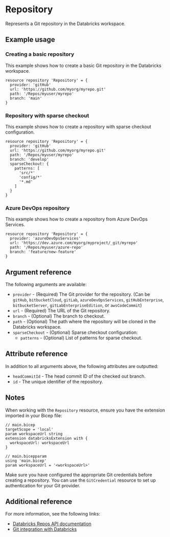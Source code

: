 ﻿---
category: "Workspace"
---

# Repository

Represents a Git repository in the Databricks workspace.

## Example usage

### Creating a basic repository

This example shows how to create a basic Git repository in the Databricks workspace.

```bicep
resource repository 'Repository' = {
  provider: 'gitHub'
  url: 'https://github.com/myorg/myrepo.git'
  path: '/Repos/myuser/myrepo'
  branch: 'main'
}
```

### Repository with sparse checkout

This example shows how to create a repository with sparse checkout configuration.

```bicep
resource repository 'Repository' = {
  provider: 'gitHub'
  url: 'https://github.com/myorg/myrepo.git'
  path: '/Repos/myuser/myrepo'
  branch: 'develop'
  sparseCheckout: {
    patterns: [
      'src/*'
      'config/*'
      '*.md'
    ]
  }
}
```

### Azure DevOps repository

This example shows how to create a repository from Azure DevOps Services.

```bicep
resource repository 'Repository' = {
  provider: 'azureDevOpsServices'
  url: 'https://dev.azure.com/myorg/myproject/_git/myrepo'
  path: '/Repos/myuser/azure-repo'
  branch: 'feature/new-feature'
}
```

## Argument reference

The following arguments are available:

<!-- markdownlint-disable MD013 -->
- `provider` - (Required) The Git provider for the repository. (Can be `gitHub`, `bitbucketCloud`, `gitLab`, `azureDevOpsServices`, `gitHubEnterprise`, `bitbucketServer`, `gitLabEnterpriseEdition`, or `awsCodeCommit`)
- `url` - (Required) The URL of the Git repository.
- `branch` - (Optional) The branch to checkout.
- `path` - (Optional) The path where the repository will be cloned in the Databricks workspace.
- `sparseCheckout` - (Optional) Sparse checkout configuration:
    - `patterns` - (Optional) List of patterns for sparse checkout.

## Attribute reference

In addition to all arguments above, the following attributes are outputted:

- `headCommitId` - The head commit ID of the checked out branch.
- `id` - The unique identifier of the repository.

## Notes

When working with the `Repository` resource, ensure you have the extension imported in your Bicep file:

```bicep
// main.bicep
targetScope = 'local'
param workspaceUrl string
extension databricksExtension with {
  workspaceUrl: workspaceUrl
}

// main.bicepparam
using 'main.bicep'
param workspaceUrl = '<workspaceUrl>'
```

Make sure you have configured the appropriate Git credentials before creating a repository. 
You can use the `GitCredential` resource to set up authentication for your Git provider.

## Additional reference

For more information, see the following links:

- [Databricks Repos API documentation][00]
- [Git integration with Databricks][01]

<!-- Link reference definitions -->
[00]: https://docs.databricks.com/api/azure/workspace/repos/create
[01]: https://docs.databricks.com/repos/index.html
